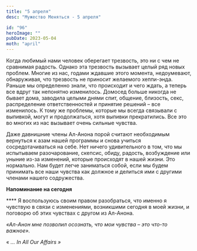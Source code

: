 ```yaml
---
title: "5 апреля"
desc: "Мужество Меняться - 5 апреля"

id: "96"
heroImage: ""
pubDate: 2023-05-04
moth: "april"
---
```


Когда любимый нами человек оберегает трезвость, это ни с чем не сравнимая
радость. Однако эта трезвость вызывает целый ряд новых проблем. Многие из нас,
годами ждавшие этого момента, недоумевают, обнаруживая, что трезвость не
приносит желаемого хеппи-энда. Раньше мы определенно знали, что происходит и
чего ждать, а теперь все вдруг так непонятно изменилось. Домосед больше
никогда не бывает дома, заводила целыми днями спит, общение, близость, секс,
распределение ответственностей и принятие решений – все изменилось. К тому же
проблемы, которые мы всегда связывали с выпивкой, могут и продолжаться, хотя
выпивки прекратились. Все это во многих из нас вызывает очень сильные чувства.

Даже давнишние члены Ал-Анона порой считают необходимым вернуться к азам нашей
программы и снова учиться сосредотачиваться на себе. Нет ничего удивительного
в том, что мы испытываем разочарование, скепсис, обиду, радость, возбуждение
или уныние из-за изменений, которые происходят в нашей жизни. Это нормально.
Нам будет легче заниматься собой, если мы будем принимать все наши чувства как
должное и делиться ими с другими членами нашего содружества.

**Напоминание на сегодня**

\*\*\*\* Я воспользуюсь своим правом разобраться, что именно я чувствую в связи с
изменениями, возникшими сегодня в моей жизни, и поговорю об этих чувствах с
другом из Ал-Анона.

_«Ал-Анон мне позволил осознать, что мои чувства – это что-то важное»._

« _…_ _In_ _All_ _Our_ _Affairs_ _»_
